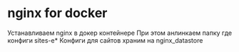 # nginx for docker

Устанавливаем nginx в докер контейнере
При этом анлинкаем папку где конфиги sites-e*
Конфиги для сайтов храним на nginx_datastore
